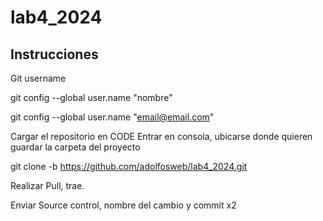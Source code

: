 # lab4_2024
## Instrucciones

Git username

git config --global user.name "nombre"

git config --global user.name "email@email.com"

Cargar el repositorio en CODE
Entrar en consola, ubicarse donde quieren guardar la carpeta del proyecto

git clone -b https://github.com/adolfosweb/lab4_2024.git

Realizar Pull, trae. 

Enviar Source control, nombre del cambio y commit x2